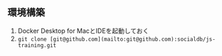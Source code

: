 ## 環境構築

1. Docker Desktop for MacとIDEを起動しておく
2. `git clone [git@github.com](mailto:git@github.com):socialdb/js-training.git`